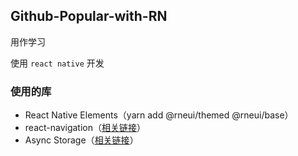 ## Github-Popular-with-RN

用作学习

使用 `react native` 开发

### 使用的库

- React Native Elements（yarn add @rneui/themed @rneui/base）
- react-navigation（[相关链接](https://reactnative.dev/docs/navigation#react-navigation)）
- Async Storage（[相关链接](https://react-native-async-storage.github.io/async-storage/)）
